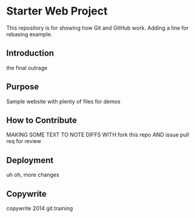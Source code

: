 # Starter Web Project

This repository is for showing how Git and GitHub work.
Adding a line for rebasing example.

## Introduction
the final outrage

## Purpose

Sample website with plenty of files for demos

## How to Contribute
MAKING SOME TEXT TO NOTE DIFFS WITH
fork this repo AND issue pull req for review
## Deployment
uh oh, more changes
## Copywrite
copywrite 2014 git.training